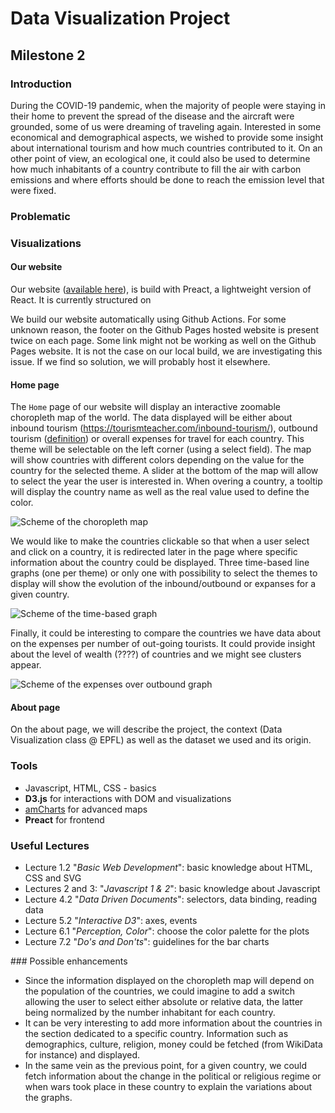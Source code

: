 # Data Visualization Project
## Milestone 2

### Introduction  

During the COVID-19 pandemic, when the majority of people were staying in their home to prevent the spread of the disease and the aircraft were grounded, some of us were dreaming of traveling again. Interested in some economical and demographical aspects, we wished to provide some insight about international tourism and how much countries contributed to it. On an other point of view, an ecological one, it could also be used to determine how much inhabitants of a country contribute to fill the air with carbon emissions and where efforts should be done to reach the emission level that were fixed.

### Problematic  


### Visualizations  

#### Our website

Our website ([available here](https://com-480-data-visualization.github.io/data-visualization-project-2021-itv/)), is build with Preact, a lightweight version of React. It is currently structured on 

We build our website automatically using Github Actions. For some unknown reason, the footer on the Github Pages hosted website is present twice on each page. Some link might not be working as well on the Github Pages website. It is not the case on our local build, we are investigating this issue. If we find so solution, we will probably host it elsewhere.

#### Home page  
The `Home` page of our website will display an interactive zoomable choropleth map of the world. The data displayed will be either about inbound tourism (https://tourismteacher.com/inbound-tourism/), outbound tourism ([definition](https://tourismteacher.com/outbound-tourism/)) or overall expenses for travel for each country. This theme will be selectable on the left corner (using a select field). The map will show countries with different colors depending on the value for the country for the selected theme. A slider at the bottom of the map will allow to select the year the user is interested in. When overing a country, a tooltip will display the country name as well as the real value used to define the color.

![Scheme of the choropleth map]()

We would like to make the countries clickable so that when a user select and click on a country, it is redirected later in the page where specific information about the country could be displayed. Three time-based line graphs (one per theme) or only one with possibility to select the themes to display will show the evolution of the inbound/outbound or expanses for a given country.

![Scheme of the time-based graph]()

Finally, it could be interesting to compare the countries we have data about on the expenses per number of out-going tourists. It could provide insight about the level of wealth (????) of countries and we might see clusters appear.

![Scheme of the expenses over outbound graph]()

#### About page

On the about page, we will describe the project, the context (Data Visualization class @ EPFL) as well as the dataset we used and its origin.

### Tools

* Javascript, HTML, CSS - basics
* __D3.js__ for interactions with DOM and visualizations
* [amCharts](https://www.amcharts.com/) for advanced maps
* __Preact__ for frontend

### Useful Lectures  
* Lecture 1.2 "*Basic Web Development*": basic knowledge about HTML, CSS and SVG  
* Lectures 2 and 3: "*Javascript 1 & 2*": basic knowledge about Javascript
* Lecture 4.2 "*Data Driven Documents*": selectors, data binding, reading data  
* Lecture 5.2 "*Interactive D3*": axes, events
* Lecture 6.1 "*Perception, Color*": choose the color palette for the plots  
* Lecture 7.2 "*Do's and Don'ts*": guidelines for the bar charts

### Possible enhancements

* Since the information displayed on the choropleth map will depend on the population of the countries, we could imagine to add a switch allowing the user to select either absolute or relative data, the latter being normalized by the number inhabitant for each country.
* It can be very interesting to add more information about the countries in the section dedicated to a specific country. Information such as demographics, culture, religion, money could be fetched (from WikiData for instance) and displayed.
* In the same vein as the previous point, for a given country, we could fetch information about the change in the political or religious regime or when wars took place in these country to explain the variations about the graphs.
